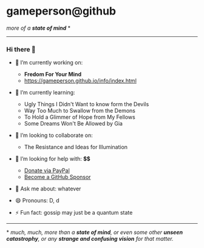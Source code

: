 # gameperson@github

*more of a **state of mind*** &ast;

---

### Hi there 👋
- 🔭 I’m currently working on:
  - **Fredom For Your Mind**
  -  https://gameperson.github.io/info/index.html

- 🌱 I’m currently learning:
  - Ugly Things I Didn't Want to know form the Devils
  - Way Too Much to Swallow from the Demons
  - To Hold a Glimmer of Hope from My Fellows
  - Some Dreams Won't Be Allowed by Gia

- 👯 I’m looking to collaborate on:
  - The Resistance and Ideas for Illumination
  
- 🤔 I’m looking for help with: **$$**
  - [Donate via PayPal](https://www.paypal.biz/gameperson)
  - [Become a GitHub Sponsor](https://github.com/sponsors/gameperson)

- 💬 Ask me about: whatever
- 😄 Pronouns: D, d
- ⚡ Fun fact: gossip may just be a quantum state

---

 &ast; *much, much, more than a **state of mind**, or even some other **unseen catastrophy**, or any **strange and confusing vision** for that matter.*
